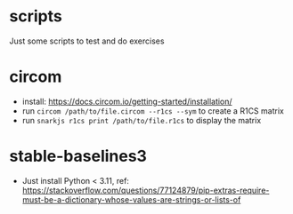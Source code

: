 # scripts
Just some scripts to test and do exercises

# circom
- install: https://docs.circom.io/getting-started/installation/
- run `circom /path/to/file.circom --r1cs --sym` to create a R1CS matrix
- run `snarkjs r1cs print /path/to/file.r1cs` to display the matrix

# stable-baselines3

- Just install Python < 3.11, ref: https://stackoverflow.com/questions/77124879/pip-extras-require-must-be-a-dictionary-whose-values-are-strings-or-lists-of
